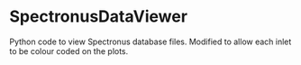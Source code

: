 # SpectronusDataViewer
Python code to view Spectronus database files. Modified to allow each inlet to be colour coded on the plots.
